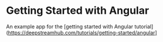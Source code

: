 # Getting Started with Angular

An example app for the [getting started with Angular tutorial](https://deepstreamhub.com/tutorials/getting-started/angular]